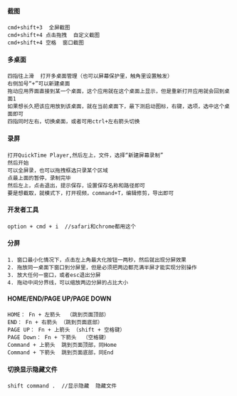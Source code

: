 #### 截图
```
cmd+shift+3  全屏截图
cmd+shift+4 点击拖拽  自定义截图
cmd+shift+4 空格  窗口截图
```

#### 多桌面
```
四指往上滑  打开多桌面管理（也可以屏幕保护里，触角里设置触发）
右侧加号“+”可以新建桌面
拖动应用界面直接到某一个桌面，这个应用就在这个桌面上显示，但是重新打开应用就会回到桌面1
如果想长久把该应用放到该桌面，就在当前桌面下，最下测启动图标，右键，选项，选中这个桌面即可
四指同时左右，切换桌面，或者可用ctrl+左右箭头切换
```

#### 录屏
```
打开QuickTime Player,然后左上，文件，选择“新建屏幕录制”
然后开始
可以全屏录，也可以拖拽框选只录某个区域
点最上面的暂停，录制完毕
然后左上，点击退出，提示保存，设置保存名称和路径即可
要是想截取，就模式下，打开视频，command+T，编辑修剪，导出即可
```

#### 开发者工具
```
option + cmd + i  //safari和chrome都用这个
```

#### 分屏
```
1. 窗口最小化情况下，点击左上角最大化按钮一两秒，然后就出现分屏效果
2. 拖放同一桌面下窗口到分屏里，但是必须把两边都充满半屏才能实现分别操作
3. 放大任何一窗口，或者esc退出分屏
4. 拖动中间分界线，可以缩放两边分屏的占比大小
```

#### HOME/END/PAGE UP/PAGE DOWN
```
HOME： Fn + 左箭头  （跳到页面顶部）
END： Fn + 右箭头 （跳到页面底部）
PAGE UP： Fn + 上箭头 （shift + 空格键）
PAGE Down： Fn + 下箭头  （空格键）
Command + 上箭头  跳到页面顶部，同Home
Command + 下箭头  跳到页面底部，同End
```

#### 切换显示隐藏文件
```
shift command .  //显示隐藏  隐藏文件
```